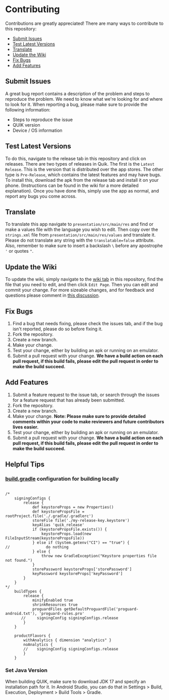 # Contributing
Contributions are greatly appreciated! There are many ways to contribute to this repository:
* [Submit Issues](#submit-issues)
* [Test Latest Versions](#test-latest-versions)
* [Translate](#translate)
* [Update the Wiki](#update-the-wiki)
* [Fix Bugs](#fix-bugs)
* [Add Features](#add-features)
## Submit Issues
A great bug report contains a description of the problem and steps to reproduce the problem. We need to know what we're looking for and where to look for it.
When reporting a bug, please make sure to provide the following information:
* Steps to reproduce the issue
* QUIK version
* Device / OS information
## Test Latest Versions
To do this, navigate to the release tab in this repository and click on releases. There are two types of releases in Quik. The first is the `Latest Release`.  This is the version that is distributed over the app stores. The other type is `Pre-Release`, which contains the latest features and may have bugs. To install this, download the apk from the release tab and install it on your phone. (Instructions can be found in the wiki for a more detailed explanation).
Once you have done this, simply use the app as normal, and report any bugs you come across.
## Translate
To translate this app navigate to `presentation/src/main/res` and find or make a values file with the language you wish to edit. Then copy over the `strings.xml` file from `presentation/src/main/res/values` and translate it. Please do not translate any string with the `translatable=false` attribute. Also, remember to make sure to insert a backslash `\` before any apostrophe `'` or quotes `"`.
<!--
## Translations

If you'd like to add translations to QUIK, please join the project on [Crowdin](https://crowdin.com/project/qksms). Translations that are committed directly to source files will not be accepted.
-->
## Update the Wiki 
To update the wiki, simply navigate to the [wiki tab](https://github.com/octoshrimpy/quik/wiki) in this repository, find the file that you need to edit, and then click `Edit Page`. Then you can edit and commit your change. For more sizeable changes, and for feedback and questions please comment in [this discussion](https://github.com/octoshrimpy/quik/discussions/174).
## Fix Bugs 
1. Find a bug that needs fixing, please check the issues tab, and if the bug isn't reported, please do so before fixing it.
2. Fork the repository.
3. Create a new branch.
4. Make your change.
5. Test your change, either by building an apk or running on an emulator. 
6. Submit a pull request with your change.
**We have a build action on each pull request, if this build fails, please edit the pull request in order to make the build succeed.**
## Add Features 
1. Submit a feature request to the issue tab, or search through the issues for a feature request that has already been submitted.
2. Fork the repository.
3. Create a new branch.
4. Make your change. **Note: Please make sure to provide detailed comments within your code to make reviewers and future contributors lives easier.**
5. Test your change, either by building an apk or running on an emulator. 
6. Submit a pull request with your change.
**We have a build action on each pull request, if this build fails, please edit the pull request in order to make the build succeed.**
## Helpful Tips
### [build.gradle](https://github.com/octoshrimpy/quik/blob/master/presentation/build.gradle) configuration for building locally
```

/*
    signingConfigs {
        release {
            def keystoreProps = new Properties()
            def keystorePropsFile = rootProject.file('./.gradle/.gradlerc')
            storeFile file('./my-release-key.keystore')
            keyAlias 'quik_release'
            if (keystorePropsFile.exists()) {
                keystoreProps.load(new FileInputStream(keystorePropsFile))
            } else if (System.getenv("CI") == "true") {
//                do nothing
            } else {
                throw new GradleException("Keystore properties file not found.")
            }
            storePassword keystoreProps['storePassword']
            keyPassword keystoreProps['keyPassword']
        }
    }
*/
    buildTypes {
        release {
            minifyEnabled true
            shrinkResources true
            proguardFiles getDefaultProguardFile('proguard-android.txt'), 'proguard-rules.pro'
       //     signingConfig signingConfigs.release
        }
    }

    productFlavors {
        withAnalytics { dimension "analytics" }
        noAnalytics {
        //    signingConfig signingConfigs.release
        }
    }
```
### Set Java Version
When building QUIK, make sure to download JDK 17 and specify an installation path for it. In Android Studio, you can do that in Settings > Build, Execution, Deployment > Build Tools > Gradle.
